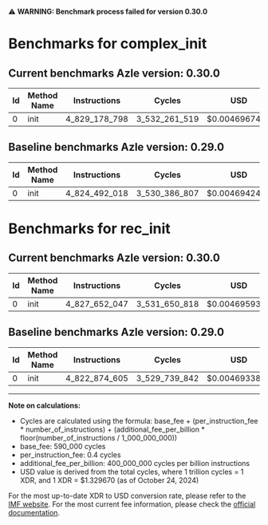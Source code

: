 ⚠️ **WARNING: Benchmark process failed for version 0.30.0**

# Benchmarks for complex_init

## Current benchmarks Azle version: 0.30.0

| Id  | Method Name | Instructions  | Cycles        | USD           | USD/Million Calls | Change                              |
| --- | ----------- | ------------- | ------------- | ------------- | ----------------- | ----------------------------------- |
| 0   | init        | 4_829_178_798 | 3_532_261_519 | $0.0046967422 | $4_696.74         | <font color="red">+4_686_780</font> |

## Baseline benchmarks Azle version: 0.29.0

| Id  | Method Name | Instructions  | Cycles        | USD           | USD/Million Calls |
| --- | ----------- | ------------- | ------------- | ------------- | ----------------- |
| 0   | init        | 4_824_492_018 | 3_530_386_807 | $0.0046942494 | $4_694.24         |

# Benchmarks for rec_init

## Current benchmarks Azle version: 0.30.0

| Id  | Method Name | Instructions  | Cycles        | USD           | USD/Million Calls | Change                              |
| --- | ----------- | ------------- | ------------- | ------------- | ----------------- | ----------------------------------- |
| 0   | init        | 4_827_652_047 | 3_531_650_818 | $0.0046959301 | $4_695.93         | <font color="red">+4_777_442</font> |

## Baseline benchmarks Azle version: 0.29.0

| Id  | Method Name | Instructions  | Cycles        | USD           | USD/Million Calls |
| --- | ----------- | ------------- | ------------- | ------------- | ----------------- |
| 0   | init        | 4_822_874_605 | 3_529_739_842 | $0.0046933892 | $4_693.38         |

---

**Note on calculations:**

- Cycles are calculated using the formula: base_fee + (per_instruction_fee \* number_of_instructions) + (additional_fee_per_billion \* floor(number_of_instructions / 1_000_000_000))
- base_fee: 590_000 cycles
- per_instruction_fee: 0.4 cycles
- additional_fee_per_billion: 400_000_000 cycles per billion instructions
- USD value is derived from the total cycles, where 1 trillion cycles = 1 XDR, and 1 XDR = $1.329670 (as of October 24, 2024)

For the most up-to-date XDR to USD conversion rate, please refer to the [IMF website](https://www.imf.org/external/np/fin/data/rms_sdrv.aspx).
For the most current fee information, please check the [official documentation](https://internetcomputer.org/docs/current/developer-docs/gas-cost#execution).
